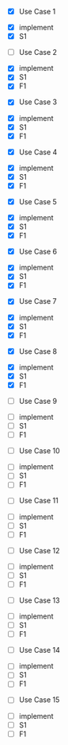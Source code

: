 * [X] Use Case 1
 - [X] implement
 - [X] S1

* [ ] Use Case 2
 - [X] implement
 - [X] S1
 - [X] F1

* [X] Use Case 3
 - [X] implement
 - [X] S1
 - [X] F1

* [X] Use Case 4
 - [X] implement
 - [X] S1
 - [X] F1

* [X] Use Case 5
 - [X] implement
 - [X] S1
 - [X] F1

* [X] Use Case 6
 - [X] implement
 - [X] S1
 - [X] F1

* [X] Use Case 7
 - [X] implement
 - [X] S1
 - [X] F1

* [X] Use Case 8
 - [X] implement
 - [X] S1
 - [X] F1

* [ ] Use Case 9
 - [ ] implement
 - [ ] S1
 - [ ] F1

* [ ] Use Case 10
 - [ ] implement
 - [ ] S1
 - [ ] F1

* [ ] Use Case 11
 - [ ] implement
 - [ ] S1
 - [ ] F1

* [ ] Use Case 12
 - [ ] implement
 - [ ] S1
 - [ ] F1

* [ ] Use Case 13
 - [ ] implement
 - [ ] S1
 - [ ] F1

* [ ] Use Case 14
 - [ ] implement
 - [ ] S1
 - [ ] F1

* [ ] Use Case 15
 - [ ] implement
 - [ ] S1
 - [ ] F1
